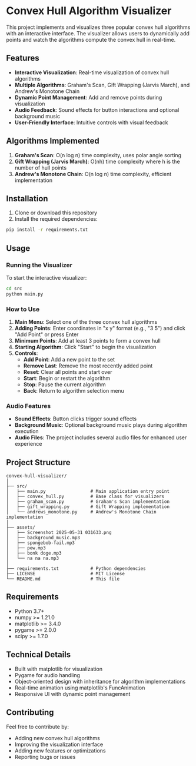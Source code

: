 # Convex Hull Algorithm Visualizer

This project implements and visualizes three popular convex hull algorithms with an interactive interface. The visualizer allows users to dynamically add points and watch the algorithms compute the convex hull in real-time.

## Features

- **Interactive Visualization**: Real-time visualization of convex hull algorithms
- **Multiple Algorithms**: Graham's Scan, Gift Wrapping (Jarvis March), and Andrew's Monotone Chain
- **Dynamic Point Management**: Add and remove points during visualization
- **Audio Feedback**: Sound effects for button interactions and optional background music
- **User-Friendly Interface**: Intuitive controls with visual feedback

## Algorithms Implemented

1. **Graham's Scan**: O(n log n) time complexity, uses polar angle sorting
2. **Gift Wrapping (Jarvis March)**: O(nh) time complexity where h is the number of hull points
3. **Andrew's Monotone Chain**: O(n log n) time complexity, efficient implementation

## Installation

1. Clone or download this repository
2. Install the required dependencies:
```bash
pip install -r requirements.txt
```

## Usage

### Running the Visualizer

To start the interactive visualizer:
```bash
cd src
python main.py
```

### How to Use

1. **Main Menu**: Select one of the three convex hull algorithms
2. **Adding Points**: Enter coordinates in "x y" format (e.g., "3 5") and click "Add Point" or press Enter
3. **Minimum Points**: Add at least 3 points to form a convex hull
4. **Starting Algorithm**: Click "Start" to begin the visualization
5. **Controls**:
   - **Add Point**: Add a new point to the set
   - **Remove Last**: Remove the most recently added point
   - **Reset**: Clear all points and start over
   - **Start**: Begin or restart the algorithm
   - **Stop**: Pause the current algorithm
   - **Back**: Return to algorithm selection menu

### Audio Features

- **Sound Effects**: Button clicks trigger sound effects
- **Background Music**: Optional background music plays during algorithm execution
- **Audio Files**: The project includes several audio files for enhanced user experience

## Project Structure

```
convex-hull-visualizer/
│
├── src/
│   ├── main.py                 # Main application entry point
│   ├── convex_hull.py          # Base class for visualizers
│   ├── graham_scan.py          # Graham's Scan implementation
│   ├── gift_wrapping.py        # Gift Wrapping implementation
│   └── andrews_monotone.py     # Andrew's Monotone Chain implementation
│
├── assets/
│   ├── Screenshot 2025-05-31 031633.png
│   ├── background_music.mp3
│   ├── spongebob-fail.mp3
│   ├── pew.mp3
│   ├── bonk doge.mp3
│   └── na na na.mp3
│
├── requirements.txt            # Python dependencies
├── LICENSE                     # MIT License
└── README.md                   # This file
```

## Requirements

- Python 3.7+
- numpy >= 1.21.0
- matplotlib >= 3.4.0
- pygame >= 2.0.0
- scipy >= 1.7.0

## Technical Details

- Built with matplotlib for visualization
- Pygame for audio handling
- Object-oriented design with inheritance for algorithm implementations
- Real-time animation using matplotlib's FuncAnimation
- Responsive UI with dynamic point management

## Contributing

Feel free to contribute by:
- Adding new convex hull algorithms
- Improving the visualization interface
- Adding new features or optimizations
- Reporting bugs or issues 
